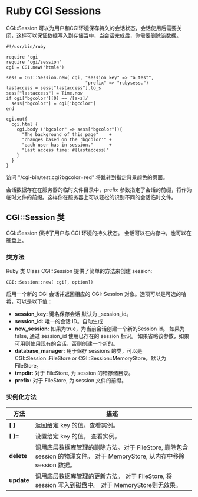 
# Ruby CGI Sessions

CGI::Session 可以为用户和CGI环境保存持久的会话状态，会话使用后需要关闭，这样可以保证数据写入到存储当中，当会话完成后，你需要删除该数据。

```
#!/usr/bin/ruby

require 'cgi'
require 'cgi/session'
cgi = CGI.new("html4")

sess = CGI::Session.new( cgi, "session_key" => "a_test",
                              "prefix" => "rubysess.")
lastaccess = sess["lastaccess"].to_s
sess["lastaccess"] = Time.now
if cgi['bgcolor'][0] =~ /[a-z]/
  sess["bgcolor"] = cgi['bgcolor']
end

cgi.out{
  cgi.html {
    cgi.body ("bgcolor" => sess["bgcolor"]){
      "The background of this page"    +
      "changes based on the 'bgcolor'" +
      "each user has in session."      +
      "Last access time: #{lastaccess}"
    }
  }
}

```

访问 "/cgi-bin/test.cgi?bgcolor=red" 将跳转到指定背景颜色的页面。

会话数据存在在服务器的临时文件目录中，prefix 参数指定了会话的前缀，将作为临时文件的前缀。这样你在服务器上可以轻松的识别不同的会话临时文件。

## CGI::Session 类

CGI::Session 保持了用户与 CGI 环境的持久状态。 会话可以在内存中，也可以在硬盘上。

### 类方法

Ruby 类 Class CGI::Session 提供了简单的方法来创建 session:

```
CGI::Session::new( cgi[, option])

```

启用一个新的 CGI 会话并返回相应的 CGI::Session 对象。选项可以是可选的哈希，可以是以下值：

*   **session_key:** 键名保存会话 默认为 _session_id。
*   **session_id:** 唯一的会话 ID。自动生成
*   **new_session:** 如果为true，为当前会话创建一个新的Session id。 如果为 false, 通过 session_id 使用已存在的 session 标识。 如果省略该参数，如果可用则使用现有的会话，否则创建一个新的。
*   **database_manager:** 用于保存 sessions 的类，可以是 CGI::Session::FileStore or CGI::Session::MemoryStore。默认为 FileStore。
*   **tmpdir:** 对于 FileStore, 为 session 的错存储目录。
*   **prefix:** 对于 FileStore, 为 session 文件的前缀。

### 实例化方法

| 方法 | 描述 |
| --- | --- |
| **[ ]** | 返回给定 key 的值。查看实例。 |
| **[ ]=** | 设置给定 key 的值。 查看实例。 |
| **delete** | 调用底层数据库管理的删除方法。对于 FileStore, 删除包含 session 的物理文件。 对于 MemoryStore, 从内存中移除 session 数据。 |
| **update** | 调用底层数据库管理的更新方法。 对于 FileStore, 将 session 写入到磁盘中。 对于 MemoryStore则无效果。 |


